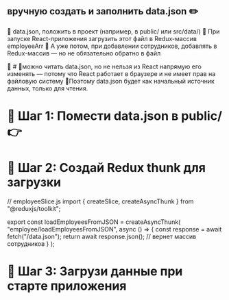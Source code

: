 ## вручную создать и заполнить data.json ✏️

🔹 data.json, положить в проект (например, в public/ или src/data/)
🔹 При запуске React-приложения загрузить этот файл в Redux-массив employeeArr
🔹 А уже потом, при добавлении сотрудников, добавлять в Redux-массив — но не обязательно обратно в файл

📌 #
🔹можно читать data.json, но не нельзя из React напрямую его изменять — потому что React работает в браузере и не имеет прав на файловую систему
🔹Поэтому data.json будет как начальный источник данных, только для чтения.

# 🔸 Шаг 1: Помести data.json в public/ 👉

# 🔸 Шаг 2: Создай Redux thunk для загрузки

// employeeSlice.js
import { createSlice, createAsyncThunk } from "@reduxjs/toolkit";

export const loadEmployeesFromJSON = createAsyncThunk(
"employee/loadEmployeesFromJSON",
async () => {
const response = await fetch("/data.json");
return await response.json(); // вернет массив сотрудников
}
);

# 🔸 Шаг 3: Загрузи данные при старте приложения
